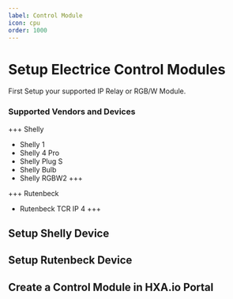 ```yaml
---
label: Control Module
icon: cpu
order: 1000
---
```

# Setup Electrice Control Modules

First Setup your supported IP Relay or RGB/W Module.

### Supported Vendors and Devices

+++ Shelly
 - Shelly 1
 - Shelly 4 Pro
 - Shelly Plug S
 - Shelly Bulb
 - Shelly RGBW2
+++


+++ Rutenbeck
 - Rutenbeck TCR IP 4
+++

## Setup Shelly Device


## Setup Rutenbeck Device


## Create a Control Module in HXA.io Portal
